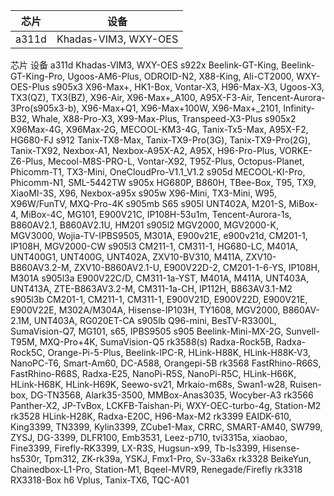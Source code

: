 | 芯片 | 设备 |
| ---- | ---- |
| a311d | Khadas-VIM3, WXY-OES |
芯片	设备
a311d	Khadas-VIM3, WXY-OES
s922x	Beelink-GT-King, Beelink-GT-King-Pro, Ugoos-AM6-Plus, ODROID-N2, X88-King, Ali-CT2000, WXY-OES-Plus
s905x3	X96-Max+, HK1-Box, Vontar-X3, H96-Max-X3, Ugoos-X3, TX3(QZ), TX3(BZ), X96-Air, X96-Max+_A100, A95X-F3-Air, Tencent-Aurora-3Pro(s905x3-b), X96-Max+Q1, X96-Max+100W, X96-Max+_2101, Infinity-B32, Whale, X88-Pro-X3, X99-Max-Plus, Transpeed-X3-Plus
s905x2	X96Max-4G, X96Max-2G, MECOOL-KM3-4G, Tanix-Tx5-Max, A95X-F2, HG680-FJ
s912	Tanix-TX8-Max, Tanix-TX9-Pro(3G), Tanix-TX9-Pro(2G), Tanix-TX92, Nexbox-A1, Nexbox-A95X-A2, A95X, H96-Pro-Plus, VORKE-Z6-Plus, Mecool-M8S-PRO-L, Vontar-X92, T95Z-Plus, Octopus-Planet, Phicomm-T1, TX3-Mini, OneCloudPro-V1.1_V1.2
s905d	MECOOL-KI-Pro, Phicomm-N1, SML-5442TW
s905x	HG680P, B860H, TBee-Box, T95, TX9, XiaoMI-3S, X96, Nexbox-a95x
s905w	X96-Mini, TX3-Mini, W95, X96W/FunTV, MXQ-Pro-4K
s905mb	S65
s905l	UNT402A, M201-S, MiBox-4, MiBox-4C, MG101, E900V21C, IP108H-53u1m, Tencent-Aurora-1s, B860AV2.1, B860AV2.1U, HM201
s905l2	MGV2000, MGV2000-K, MGV3000, Wojia-TV-IPBS9505, M301A, E900v21E, e900v21d, CM201-1, IP108H, MGV2000-CW
s905l3	CM211-1, CM311-1, HG680-LC, M401A, UNT400G1, UNT400G, UNT402A, ZXV10-BV310, M411A, ZXV10-B860AV3.2-M, ZXV10-B860AV2.1-U, E900V22D-2, CM201-1-6-YS, IP108H, M301A
s905l3a	E900V22C/D, CM311-1a-YST, M401A, M411A, UNT403A, UNT413A, ZTE-B863AV3.2-M, CM311-1a-CH, IP112H, B863AV3.1-M2
s905l3b	CM201-1, CM211-1, CM311-1, E900V21D, E900V22D, E900V21E, E900V22E, M302A/M304A, Hisense-IP103H, TY1608, MGV2000, B860AV-2.1M, UNT403A, RG020ET-CA
s905lb	Q96-mini, BesTV-R3300L, SumaVision-Q7, MG101, s65, IPBS9505
s905	Beelink-Mini-MX-2G, Sunvell-T95M, MXQ-Pro+4K, SumaVision-Q5
rk3588(s)	Radxa-Rock5B, Radxa-Rock5C, Orange-Pi-5-Plus, Beelink-IPC-R, HLink-H88K, HLink-H88K-V3, NanoPC-T6, Smart-Am60, DC-A588, Orangepi-5B
rk3568	FastRhino-R66S, FastRhino-R68S, Radxa-E25, NanoPi-R5S, NanoPi-R5C, HLink-H66K, HLink-H68K, HLink-H69K, Seewo-sv21, Mrkaio-m68s, Swan1-w28, Ruisen-box, DG-TN3568, Alark35-3500, MMBox-Anas3035, Wocyber-A3
rk3566	Panther-X2, JP-TvBox, LCKFB-Taishan-Pi, WXY-OEC-turbo-4g, Station-M2
rk3528	HLink-H28K, Radxa-E20C, H96-Max-M2
rk3399	EAIDK-610, King3399, TN3399, Kylin3399, ZCube1-Max, CRRC, SMART-AM40, SW799, ZYSJ, DG-3399, DLFR100, Emb3531, Leez-p710, tvi3315a, xiaobao, Fine3399, Firefly-RK3399, LX-R3S, Hugsun-x99, Tb-ls3399, Hisense-hs530r, Tpm312, ZK-rk39a, YSKJ, Fmx1-Pro, Sv-33a6x
rk3328	BeikeYun, Chainedbox-L1-Pro, Station-M1, Bqeel-MVR9, Renegade/Firefly
rk3318	RX3318-Box
h6	Vplus, Tanix-TX6, TQC-A01

